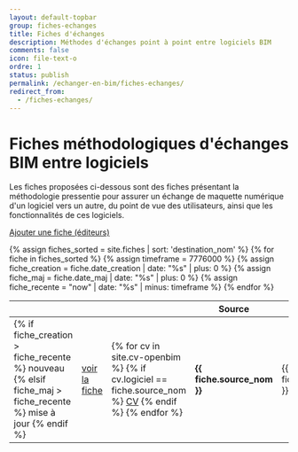 ```yaml
---
layout: default-topbar
group: fiches-echanges
title: Fiches d'échanges
description: Méthodes d'échanges point à point entre logiciels BIM
comments: false
icon: file-text-o
ordre: 1
status: publish
permalink: /echanger-en-bim/fiches-echanges/
redirect_from:
  - /fiches-echanges/
---
```


# Fiches méthodologiques d'échanges BIM entre logiciels

Les fiches proposées ci-dessous sont des fiches présentant la méthodologie pressentie pour assurer un échange de maquette numérique d'un logiciel vers un autre, du point de vue des utilisateurs, ainsi que les fonctionnalités de ces logiciels. 

<div class="row">
  <div class="col-12">
    <p class="text-right"><a class="btn btn-sm btn-secondary" href="/echanger-en-bim/fiches-echanges/nouvelle/" role="button"><i class="fa fa-plus" aria-hidden="true"></i> Ajouter une fiche (éditeurs)</a></p>
  </div>
</div>

<div class="row">
  <div class="col-12">
    <div class="table-responsive">
      <table id="tablefiches" class="table table-sm">
        <thead class="thead-light">
          <tr>
            <th></th>
            <th></th>
            <th></th>
            <th>Source</th>
            <th>(version)</th>
            <th></th>
            <th></th>
            <th>Destination</th>
            <th>(version)</th>
            <th>Usage-Métier</th>
            <!-- <th>Mise à jour</th> -->
          </tr>
        </thead>
        <tbody>
          {% assign fiches_sorted = site.fiches | sort: 'destination_nom' %}
          {% for fiche in fiches_sorted %}
            {% assign timeframe = 7776000 %}
            {% assign fiche_creation = fiche.date_creation | date: "%s" | plus: 0 %}
            {% assign fiche_maj = fiche.date_maj | date: "%s" | plus: 0 %}
            {% assign fiche_recente = "now" | date: "%s" | minus: timeframe  %}
            <tr>
              <td>
                {% if fiche_creation > fiche_recente %}
                <span class="badge badge-pill badge-warning">nouveau</span>
                {% elsif fiche_maj > fiche_recente %}
                <span class="badge badge-pill badge-warning">mise à jour</span>
                {% endif %}
              </td>
              <td><a class="btn btn-primary btn-sm" href="{{ fiche.url }}" role="button"><i class="fa fa-file-text-o" aria-hidden="true"></i> voir la fiche</a></td>              
              <td>
                {% for cv in site.cv-openbim %}
                  {% if cv.logiciel == fiche.source_nom %}
                    <a href="{{ cv.url }}" class="badge badge-secondary">CV</a>
                  {% endif %}
                {% endfor %}
              </td>
              <td><strong>{{ fiche.source_nom }}</strong></td>
              <td>{{ fiche.source_version }}</td>
              <td><i class="fa fa-arrow-right" aria-hidden="true"></i></td>
              <td>
                {% for cv in site.cv-openbim %}
                  {% if cv.logiciel == fiche.destination_nom %}
                    <a href="{{ cv.url }}" class="badge badge-secondary">CV</a>
                  {% endif %}
                {% endfor %}
              </td>
              <td><strong>{{ fiche.destination_nom }}</strong></td>
              <td>{{ fiche.destination_version }}</td>
              <td>{{ fiche.usage_metier }}</td>
              <!-- <td><i class="fa fa-clock-o" aria-hidden="true"></i> {{ fiche.maj }}</td> -->
            </tr>
          {% endfor %}
        </tbody>
      </table>
    </div>
  </div>
</div>
